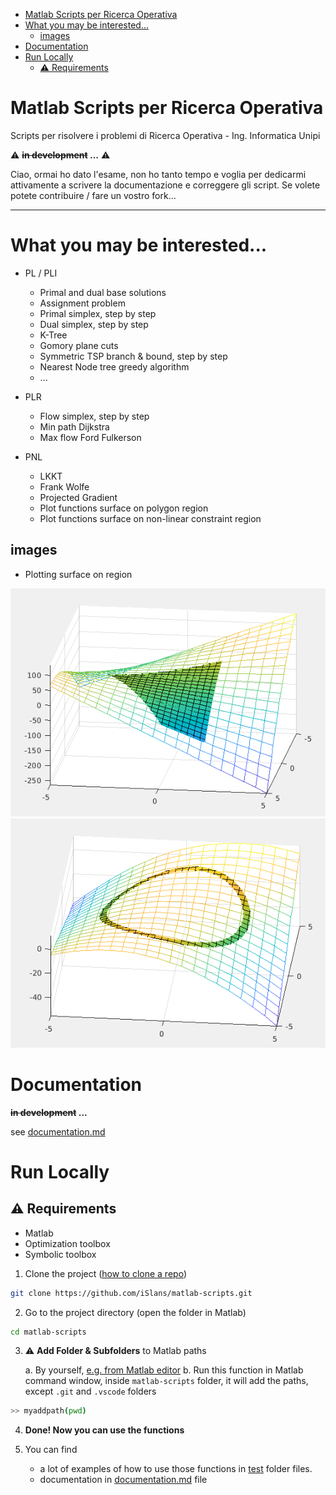 - [Matlab Scripts per Ricerca Operativa](#matlab-scripts-per-ricerca-operativa)
- [What you may be interested...](#what-you-may-be-interested)
  - [images](#images)
- [Documentation](#documentation)
- [Run Locally](#run-locally)
  - [⚠️ Requirements](#️-requirements)


# Matlab Scripts per Ricerca Operativa

Scripts per risolvere i problemi di
Ricerca Operativa - Ing. Informatica Unipi

⚠️ **~~in development~~ ...** ⚠️

Ciao, ormai ho dato l'esame, non ho tanto tempo e voglia per dedicarmi attivamente a scrivere la documentazione e correggere gli script. Se volete potete contribuire / fare un vostro fork...

---

# What you may be interested...

- PL / PLI
  
  - Primal and dual base solutions
  - Assignment problem
  - Primal simplex, step by step
  - Dual simplex, step by step
  - K-Tree
  - Gomory plane cuts
  - Symmetric TSP branch & bound, step by step
  - Nearest Node tree greedy algorithm
  - ...
- PLR
  
  - Flow simplex, step by step
  - Min path Dijkstra
  - Max flow Ford Fulkerson
- PNL
  
  - LKKT
  - Frank Wolfe
  - Projected Gradient
  - Plot functions surface on polygon region
  - Plot functions surface on non-linear constraint region

## images

- Plotting surface on region

![plot img](img/plotOnPolygon.png)
![plot img](img/plotOnConstraints.png)

# Documentation

**~~in development~~ ...**

see [documentation.md](documentation.md)

# Run Locally

## ⚠️ Requirements

- Matlab
- Optimization toolbox
- Symbolic toolbox

1. Clone the project ([how to clone a repo](https://docs.github.com/en/repositories/creating-and-managing-repositories/cloning-a-repository))

~~~bash
git clone https://github.com/iSlans/matlab-scripts.git
~~~

2. Go to the project directory (open the folder in Matlab)

~~~bash
cd matlab-scripts
~~~

3. ⚠️ **Add Folder & Subfolders** to Matlab paths
   
   a. By yourself, [e.g. from Matlab editor](https://andysbrainbook.readthedocs.io/en/latest/Matlab/Matlab_03_FunctionsPaths.html)
   b. Run this function in Matlab command window, inside `matlab-scripts` folder, it will add the paths, except `.git` and `.vscode` folders

~~~bash
>> myaddpath(pwd)
~~~

4. **Done! Now you can use the functions** 

5. You can find 
   - a lot of examples of how to use those functions in [test](test/) folder files.
   - documentation in [documentation.md](documentation.md) file